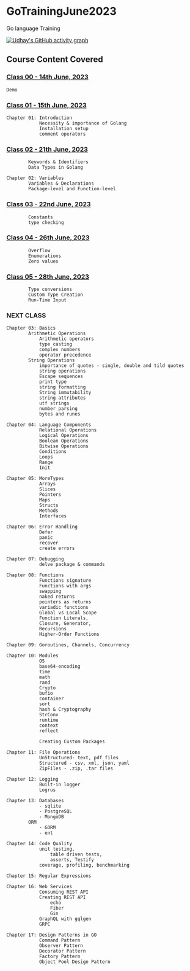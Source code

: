 # GoTrainingJune2023
Go language Training


[![Udhay's GitHub activity graph](https://img.shields.io/github/commit-activity/m/udhayprakash/udhayprakash?label=Commit%20Activity&logo=github&style=flat-square)](https://github.com/udhayprakash/GoTrainingJune2023)


## Course Content Covered


### [Class 00 - 14th June, 2023](https://youtu.be/Xo9kNfZX_qM)
    Demo

### [Class 01 - 15th June, 2023](https://youtu.be/6R1vTqxr9uo)

    Chapter 01: Introduction
                Necessity & importance of Golang
                Installation setup
                comment operators

### [Class 02 - 21th June, 2023](https://youtu.be/PT3Qea9GMkw)

            Keywords & Identifiers
            Data Types in Golang

    Chapter 02: Variables
            Variables & Declarations
            Package-level and Function-level

### [Class 03 - 22nd June, 2023](https://youtu.be/SuCPNGdMLeI)

            Constants
            type checking

### [Class 04 - 26th June, 2023]()
            Overflow
            Enumerations
            Zero values

### [Class 05 - 28th June, 2023]()
            Type conversions
            Custom Type Creation
            Run-Time Input

### NEXT CLASS

    Chapter 03: Basics
            Arithmetic Operations
                Arithmetic operators
                type casting
                complex numbers
                operator precedence
            String Operations
                importance of quotes - single, double and tild quotes
                string operations
                Escape sequences
                print type
                string formatting
                String immutability
                string attributes
                utf strings
                number parsing
                bytes and runes

    Chapter 04: Language Components
                Relational Operations
                Logical Operations
                Boolean Operations
                Bitwise Operations
                Conditions
                Loops
                Range
                Init

    Chapter 05: MoreTypes
                Arrays
                Slices
                Pointers
                Maps
                Structs
                Methods
                Interfaces

    Chapter 06: Error Handling
                Defer
                panic
                recover
                create errors

    Chapter 07: Debugging
                delve package & commands

    Chapter 08: Functions
                Functions signature
                Functions with args
                swapping
                naked returns
                pointers as returns
                variadic functions
                Global vs Local Scope
                Function Literals,
                Closure, Generator,
                Recursions
                Higher-Order Functions

    Chapter 09: Goroutines, Channels, Concurrency

    Chapter 10: Modules
                OS
                base64-encoding
                time
                math
                rand
                Crypto
                bufio
                container
                sort
                hash & Cryptography
                StrConv
                runtime
                context
                reflect

                Creating Custom Packages

    Chapter 11: File Operations
                UnStructured- text, pdf files
                Structured - csv, xml, json, yaml
                ZipFiles - .zip, .tar files

    Chapter 12: Logging
                Built-in logger
                Logrus

    Chapter 13: Databases
                - sqlite
                - PostgreSQL
                - MongoDB
            ORM
                - GORM
                - ent

    Chapter 14: Code Quality
                unit testing,
                    table driven tests,
                    asserts, Testify
                coverage, profiling, benchmarking

    Chapter 15: Regular Expressions

    Chapter 16: Web Services
                Consuming REST API
                Creating REST API
                    echo
                    Fiber
                    Gin
                GraphQL with gqlgen
                GRPC

    Chapter 17: Design Patterns in GO 
                Command Pattern 
                Observer Pattern 
                Decorator Pattern
                Factory Pattern
                Object Pool Design Pattern


